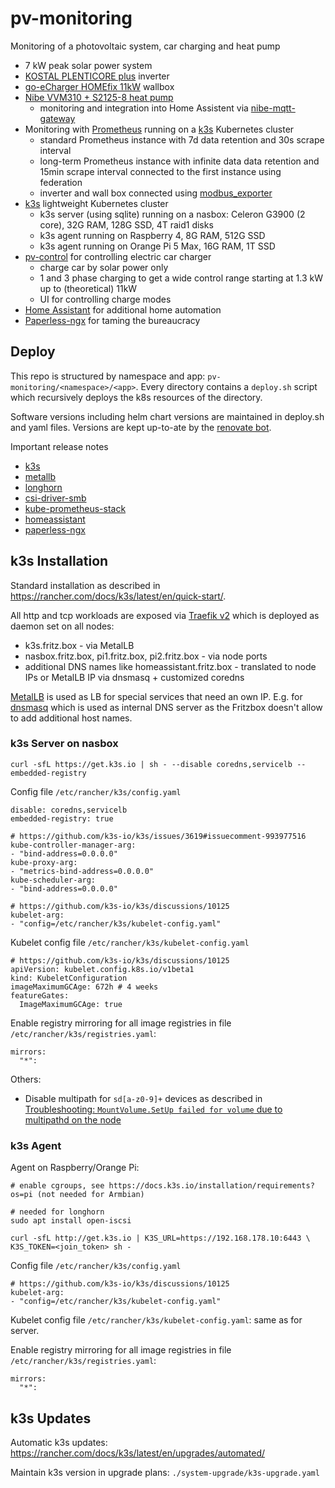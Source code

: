 # pv-monitoring
Monitoring of a photovoltaic system, car charging and heat pump

- 7 kW peak solar power system
- [KOSTAL PLENTICORE plus](https://www.kostal-solar-electric.com/en-gb/products/hybrid-inverter/plenticore-plus) inverter
- [go-eCharger HOMEfix 11kW](https://go-e.co/products/go-echarger-home/?lang=en) wallbox
- [Nibe VVM310 + S2125-8 heat pump](https://www.nibe.eu/en-eu/products/heat-pumps/air-water-heat-pumps/vvm-310)
  - monitoring and integration into Home Assistent via [nibe-mqtt-gateway](https://github.com/stephanme/nibe-mqtt-gateway)
- Monitoring with [Prometheus](https://prometheus.io) running on a [k3s](https://k3s.io) Kubernetes cluster
  - standard Prometheus instance with 7d data retention and 30s scrape interval
  - long-term Prometheus instance with infinite data data retention and 15min scrape interval connected to the first instance using federation
  - inverter and wall box connected using [modbus_exporter](https://github.com/RichiH/modbus_exporter)
- [k3s](https://k3s.io) lightweight Kubernetes cluster
  - k3s server (using sqlite) running on a nasbox: Celeron G3900 (2 core), 32G RAM, 128G SSD, 4T raid1 disks
  - k3s agent running on Raspberry 4, 8G RAM, 512G SSD
  - k3s agent running on Orange Pi 5 Max, 16G RAM, 1T SSD
- [pv-control](https://github.com/stephanme/pv-control) for controlling electric car charger
  - charge car by solar power only
  - 1 and 3 phase charging to get a wide control range starting at 1.3 kW up to (theoretical) 11kW
  - UI for controlling charge modes
- [Home Assistant](https://www.home-assistant.io/) for additional home automation
- [Paperless-ngx](https://docs.paperless-ngx.com/) for taming the bureaucracy

## Deploy

This repo is structured by namespace and app: `pv-monitoring/<namespace>/<app>`. Every directory contains a `deploy.sh` script which recursively deploys the k8s resources of the directory. 

Software versions including helm chart versions are maintained in deploy.sh and yaml files. Versions are kept up-to-ate by the [renovate bot](https://docs.renovatebot.com/).

Important release notes
- [k3s](https://github.com/k3s-io/k3s/releases)
- [metallb](https://metallb.universe.tf/release-notes/)
- [longhorn](https://github.com/longhorn/longhorn/tree/master/CHANGELOG)
- [csi-driver-smb](https://github.com/kubernetes-csi/csi-driver-smb/releases)
- [kube-prometheus-stack](https://github.com/prometheus-community/helm-charts/tree/main/charts/kube-prometheus-stack)
- [homeassistant](https://www.home-assistant.io/blog/categories/release-notes/)
- [paperless-ngx](https://github.com/paperless-ngx/paperless-ngx/releases)

## k3s Installation

Standard installation as described in https://rancher.com/docs/k3s/latest/en/quick-start/.

All http and tcp workloads are exposed via [Traefik v2](https://traefik.io/) which is deployed as daemon set on all nodes:
- k3s.fritz.box - via MetalLB
- nasbox.fritz.box, pi1.fritz.box, pi2.fritz.box - via node ports
- additional DNS names like homeassistant.fritz.box - translated to node IPs or MetalLB IP via dnsmasq + customized coredns

[MetalLB](https://metallb.universe.tf/) is used as LB for special services that need an own IP. E.g. for [dnsmasq](https://thekelleys.org.uk/dnsmasq/doc.html) which is used as internal DNS server as the Fritzbox doesn't allow to add additional host names.

### k3s Server on nasbox
```
curl -sfL https://get.k3s.io | sh - --disable coredns,servicelb --embedded-registry
```

Config file `/etc/rancher/k3s/config.yaml`
```
disable: coredns,servicelb
embedded-registry: true

# https://github.com/k3s-io/k3s/issues/3619#issuecomment-993977516
kube-controller-manager-arg:
- "bind-address=0.0.0.0"
kube-proxy-arg:
- "metrics-bind-address=0.0.0.0"
kube-scheduler-arg:
- "bind-address=0.0.0.0"

# https://github.com/k3s-io/k3s/discussions/10125
kubelet-arg:
- "config=/etc/rancher/k3s/kubelet-config.yaml"
```

Kubelet config file `/etc/rancher/k3s/kubelet-config.yaml`
```
# https://github.com/k3s-io/k3s/discussions/10125
apiVersion: kubelet.config.k8s.io/v1beta1
kind: KubeletConfiguration
imageMaximumGCAge: 672h # 4 weeks
featureGates:
  ImageMaximumGCAge: true
```

Enable registry mirroring for all image registries in file `/etc/rancher/k3s/registries.yaml`:
```
mirrors:
  "*":
```

Others:
- Disable multipath for `sd[a-z0-9]+` devices as described in [Troubleshooting: `MountVolume.SetUp failed for volume` due to multipathd on the node](https://longhorn.io/kb/troubleshooting-volume-with-multipath/)

### k3s Agent

Agent on Raspberry/Orange Pi:
```
# enable cgroups, see https://docs.k3s.io/installation/requirements?os=pi (not needed for Armbian)

# needed for longhorn
sudo apt install open-iscsi

curl -sfL http://get.k3s.io | K3S_URL=https://192.168.178.10:6443 \
K3S_TOKEN=<join_token> sh -
```

Config file `/etc/rancher/k3s/config.yaml`
```
# https://github.com/k3s-io/k3s/discussions/10125
kubelet-arg:
- "config=/etc/rancher/k3s/kubelet-config.yaml"
```

Kubelet config file `/etc/rancher/k3s/kubelet-config.yaml`: same as for server.

Enable registry mirroring for all image registries in file `/etc/rancher/k3s/registries.yaml`:
```
mirrors:
  "*":
```

## k3s Updates

Automatic k3s updates: https://rancher.com/docs/k3s/latest/en/upgrades/automated/

Maintain k3s version in upgrade plans: `./system-upgrade/k3s-upgrade.yaml`